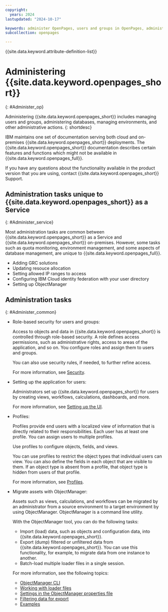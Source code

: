 ```yaml
---
copyright:
  years: 2024
lastupdated: "2024-10-17"

keywords: administer OpenPages, users and groups in OpenPages, administrator in OpenPages, GRC
subcollection: openpages

---
```

{{site.data.keyword.attribute-definition-list}}

# Administering {{site.data.keyword.openpages_short}}
{: #Administer_op}

Administering {{site.data.keyword.openpages_short}} includes managing users and groups, administering databases, managing environments, and other administrative actions.
{: shortdesc}

IBM maintains one set of documentation serving both cloud and on-premises {{site.data.keyword.openpages_short}} deployments. The {{site.data.keyword.openpages_short}} documentation describes certain features and functions which might not be available in {{site.data.keyword.openpages_full}}.

If you have any questions about the functionality available in the product version that you are using, contact {{site.data.keyword.openpages_short}} Support.

## Administration tasks unique to {{site.data.keyword.openpages_short}} as a Service
{: #Administer_service}

Most administration tasks are common between {{site.data.keyword.openpages_short}} as a Service and {{site.data.keyword.openpages_short}} on-premises. However, some tasks such as quota monitoring, environment management, and some aspects of database management, are unique to {{site.data.keyword.openpages_full}}.

- Adding GRC solutions
- Updating resouce allocation
- Setting allowed IP ranges to access
- Configuring IBM Cloud identity federation with your user directory
- Setting up ObjectManager

## Administration tasks
{: #Administer_common}

- Role-based security for users and groups:

     Access to objects and data in {{site.data.keyword.openpages_short}} is controlled through role-based security. A role defines access permissions, such as administrative rights, access to areas of the application, and so on. You configure roles and assign them to users and groups.

     You can also use security rules, if needed, to further refine access.

     For more information, see [Security](https://www.ibm.com/docs/SSFUEU_latest/op_grc_admin/c_adm_granting_access_control_using_role_templates.html).

- Setting up the application for users:

     Administrators set up {{site.data.keyword.openpages_short}} for users by creating views, workflows, calculations, dashboards, and more.

     For more information, see [Setting up the UI](https://www.ibm.com/docs/SSFUEU_latest/op_grc_admin/t_adm_configuring_newui_overview.html).

- Profiles:

     Profiles provide end users with a localized view of information that is directly related to their responsibilities. Each user has at least one profile. You can assign users to multiple profiles.

     Use profiles to configure objects, fields, and views.

     You can use profiles to restrict the object types that individual users can view. You can also define the fields in each object that are visible to them. If an object type is absent from a profile, that object type is hidden from users of that profile.

     For more information, see [Profiles](https://www.ibm.com/docs/SSFUEU_latest/op_grc_admin/c_adm_managing_profiles.html).

- Migrate assets with ObjectManager:

     Assets such as views, calculations, and workflows can be migrated by an administrator from a source environment to a target environment by using ObjectManager. ObjectManager is a command line utility.

     With the ObjectManager tool, you can do the following tasks:

     - Import (load) data, such as objects and configuration data, into {{site.data.keyword.openpages_short}}.
     - Export (dump) filtered or unfiltered data from {{site.data.keyword.openpages_short}}. You can use this functionality, for example, to migrate data from one instance to another.
     - Batch-load multiple loader files in a single session.

     For more information, see the following topics:

     - [ObjectManager CLI](/docs/openpages?topic=openpages-openpages_CLI#ibmcloud_openpages_objectmanager)
     - [Working with loader files](https://www.ibm.com/docs/SSFUEU_latest/op_grc_admin/c_adm_working_with_loader_files.html)
     - [Settings in the ObjectManager properties file](https://www.ibm.com/docs/SSFUEU_latest/op_grc_admin/t_adm_modifying_the_objectmanager_properties_file.html)
     - [Filtering data for export](https://www.ibm.com/docs/SSFUEU_latest/op_grc_admin/c_adm_filtering_data_for_export.html)
     - [Examples](https://www.ibm.com/docs/SSFUEU_latest/op_grc_admin/c_objmanagertool_examples.html)
